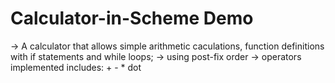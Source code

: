 # Calculator-in-Scheme Demo
-> A calculator that allows simple arithmetic caculations, function definitions with if statements and while loops; 
-> using post-fix order
-> operators implemented includes: +  - * dot 

